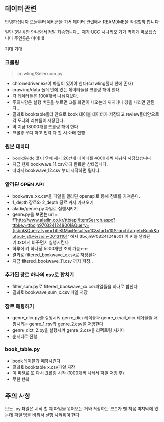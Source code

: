 ## 데이터 관련 
안녕하십니까 오늘부터 예비군을 가서 데이터 관련해서 REAMDME을 작성할까 합니다

일단 3일 동안 안나와서 정말 죄송합니다... 제가 UCC 시나리오 기가 막히게 짜보겠습니다 주인공은 미미!!!!

기대 기대

### 크롤링
> crawling/Selenuum.py
- chromedriver.exe이 파일이 있어야 한다(crawling폴더 안에 존재)
- crawling/data 폴더 안에 있는 데이터들을 크롤링 해야 한다
- 각 데이터들은 1000개씩 나눠져있다.
- 주의사항은 실행 버튼을 누르면 크롬 화면이 나오는데 꺼지거나 창을 내리면 안된다..
- 결과로 booktable폴더 안으로 book 테이블 데이터가 저장되고 review폴더안으로 각 도서의 리뷰들이 저장된다.
- 약 지금 18000개를 크롤링 해야 한다
- 크롤링 부터 하고 만약 다 할 시 아래 진행
### 원본 데이터
- bookdivide 폴더 안에 제가 20만개 데이터를 4000개씩 나눠서 저장했습니다
- 지금 현재 bookwave_11.csv까지 완료한 상태입니다.
- 따라서 bookwave_12.csv 부터 시작하면 됩니다.

### 알라딘 OPEN API
- bookwave_xx.csv을 파일을 알라딘 openapi로 통해 장르를 가져온다.
- 1_depth 장르와 2_depth 장르 까지 가져오기
- aladin/genre.py 파일로 실행시키기
- genre.py을 보면는 url = f"http://www.aladin.co.kr/ttb/api/ItemSearch.aspx?ttbkey=ttbcjh9703241248001&Query={isbn}&QueryType=Title&MaxResults=10&start=1&SearchTarget=Book&output=js&Version=20131101" 에서 ttbcjh9703241248001 이 키를 알라딘 키.txt에서 바꾸면서 실행시킨다
- 하루에 키 하나당 5000개만 조회 가능ㅠㅠ
- 결과로 filtered_bookwave_x.csv로 저장된다
- 지금 filtered_bookwave_11.csv 까지 저장..

### 추가된 장르 하나의 csv로 합치기
- filter_sum.py로 filtered_bookwave_xx.csv파일들을 하나로 합친다
- 결과로 bookwave_sum_x.csv 파일 저장

### 장르 매핑하기

- genre_dict.py을 실행시켜 genre_dict 테이블과 genre_detail_dict 테이블을 매핑시키는 genre_1.csv와 genre_2.csv을 저장한다
- genre_dict_2.py을 실행시켜 genre_2.csv을 리펙토링 시키다
- 순서대로 진행

### book_table.py

- book 테이블과 매핑시킨다
- 결과로 booktable_x.csv파일 저장
- 이 파일로 또 다시 크롤링 시작 (1000개씩 나눠서 파일 저장 후)
- 무한 반복


## 주의 사항
모든 .py 파일은 시작 할 떄 파일을 읽어오는 거와 저장하는 코드가 맨 처음 마지막에 있는데
파일 명을 바꿔서 실행 시켜줘야 한다
